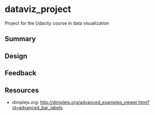 # dataviz_project
Project for the Udacity course in data visualization

## Summary



## Design



## Feedback



## Resources

- dimplejs.org: http://dimplejs.org/advanced_examples_viewer.html?id=advanced_bar_labels